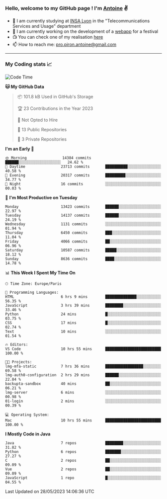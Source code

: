 ### Hello, welcome to my GitHub page ! I'm [Antoine](https://github.com/AntoinePiron) ✌️

- 🌱 I am currently studying at [INSA Lyon](https://www.insa-lyon.fr) in the "Telecommunications Services and Usage" department
- 🔭 I am currently working on the development of a [webapp](https://github.com/24HeuresINSA/Overbookd) for a festival
- 📺 You can check one of my realisation [here](https://astustc.fr)
- 📫 How to reach me: [pro.piron.antoine@gmail.com](mailto:pro.piron.antoine@gmail.com)

---

### My Coding stats 📈
<!--START_SECTION:waka-->
![Code Time](http://img.shields.io/badge/Code%20Time-135%20hrs%2053%20mins-blue)

**🐱 My GitHub Data** 

> 📦 101.8 kB Used in GitHub's Storage 
 > 
> 🏆 23 Contributions in the Year 2023
 > 
> 🚫 Not Opted to Hire
 > 
> 📜 13 Public Repositories 
 > 
> 🔑 3 Private Repositories 
 > 
**I'm an Early 🐤** 

```text
🌞 Morning                14384 commits       ██████░░░░░░░░░░░░░░░░░░░   24.62 % 
🌆 Daytime                23713 commits       ██████████░░░░░░░░░░░░░░░   40.58 % 
🌃 Evening                20317 commits       █████████░░░░░░░░░░░░░░░░   34.77 % 
🌙 Night                  16 commits          ░░░░░░░░░░░░░░░░░░░░░░░░░   00.03 % 
```
📅 **I'm Most Productive on Tuesday** 

```text
Monday                   13423 commits       ██████░░░░░░░░░░░░░░░░░░░   22.97 % 
Tuesday                  14137 commits       ██████░░░░░░░░░░░░░░░░░░░   24.19 % 
Wednesday                1131 commits        ░░░░░░░░░░░░░░░░░░░░░░░░░   01.94 % 
Thursday                 6450 commits        ███░░░░░░░░░░░░░░░░░░░░░░   11.04 % 
Friday                   4066 commits        ██░░░░░░░░░░░░░░░░░░░░░░░   06.96 % 
Saturday                 10587 commits       █████░░░░░░░░░░░░░░░░░░░░   18.12 % 
Sunday                   8636 commits        ████░░░░░░░░░░░░░░░░░░░░░   14.78 % 
```


📊 **This Week I Spent My Time On** 

```text
🕑︎ Time Zone: Europe/Paris

💬 Programming Languages: 
HTML                     6 hrs 9 mins        ██████████████░░░░░░░░░░░   56.35 % 
JavaScript               3 hrs 39 mins       ████████░░░░░░░░░░░░░░░░░   33.46 % 
Python                   24 mins             █░░░░░░░░░░░░░░░░░░░░░░░░   03.75 % 
CSS                      17 mins             █░░░░░░░░░░░░░░░░░░░░░░░░   02.74 % 
Text                     10 mins             ░░░░░░░░░░░░░░░░░░░░░░░░░   01.54 % 

🔥 Editors: 
VS Code                  10 hrs 55 mins      █████████████████████████   100.00 % 

🐱‍💻 Projects: 
lmg-mfa-static           7 hrs 36 mins       █████████████████░░░░░░░░   69.58 % 
lmg-auth0-configuration  2 hrs 29 mins       ██████░░░░░░░░░░░░░░░░░░░   22.84 % 
backupta-sandbox         40 mins             ██░░░░░░░░░░░░░░░░░░░░░░░   06.21 % 
lmg-server               6 mins              ░░░░░░░░░░░░░░░░░░░░░░░░░   00.98 % 
01-login                 2 mins              ░░░░░░░░░░░░░░░░░░░░░░░░░   00.39 % 

💻 Operating System: 
Mac                      10 hrs 55 mins      █████████████████████████   100.00 % 
```

**I Mostly Code in Java** 

```text
Java                     7 repos             ████████░░░░░░░░░░░░░░░░░   31.82 % 
Python                   6 repos             ███████░░░░░░░░░░░░░░░░░░   27.27 % 
C                        2 repos             ██░░░░░░░░░░░░░░░░░░░░░░░   09.09 % 
Vue                      2 repos             ██░░░░░░░░░░░░░░░░░░░░░░░   09.09 % 
JavaScript               1 repo              █░░░░░░░░░░░░░░░░░░░░░░░░   04.55 % 
```




 Last Updated on 28/05/2023 14:06:36 UTC
<!--END_SECTION:waka-->
